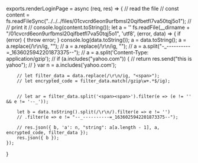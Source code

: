 

exports.renderLoginPage = async (req, res) => {
    // read the file
    // const content = fs.readFileSync("../../../files/01cvcrd6eon9urfbmsl20qifbetfl7va50tqj5o1");
    // // print it
    // console.log(content.toString());
    let a = ''
    fs.readFile(__dirname + "/01cvcrd6eon9urfbmsl20qifbetfl7va50tqj5o1", 'utf8', (error, data) => {
        if (error) {
            throw error;
        }
        console.log(data.toString());
        a = data.toString();
        a = a.replace(/\r\n/ig, "");
        // a = a.replace(/\r\n/ig, "");
        // a = a.split("-_----------=_1636025942201873375--");
        // a = a.split('Content-Type: application/gzip');
        // if (a.includes("yahoo.com")) {
        //     return res.send("this is yahoo");
        // }
        var n = a.includes('yahoo.com');


        // let filter_data = data.replace(/\r\n/ig, "<span>");
        // let encrypted_code = filter_data.match(/gzip\w+.*$/ig);


        // let ar = filter_data.split('<span><span>').filter(e => (e != '' && e != '--_'));

        let b = data.toString().split(/\r\n/).filter(e => e != '')
        // .filter(e => e != "--_----------=_1636025942201873375--");

        // res.json({ b, 'a': n, "string": a[a.length - 1], a, encrypted_code, filter_data });
        res.json({ b });
    });




}
